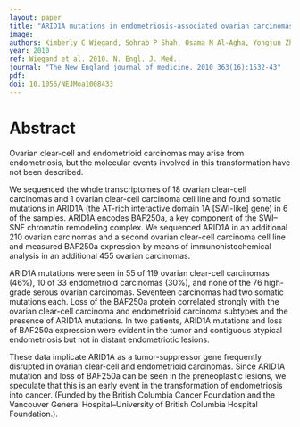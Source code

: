 ```yaml
---
layout: paper
title: "ARID1A mutations in endometriosis-associated ovarian carcinomas."
image: 
authors: Kimberly C Wiegand, Sohrab P Shah, Osama M Al-Agha, Yongjun Zhao, Kane Tse, Thomas Zeng, Janine Senz, Melissa K McConechy, Michael S Anglesio, Steve E Kalloger, Winnie Yang, Alireza Heravi-Moussavi, Ryan Giuliany, Christine Chow, John Fee, Abdalnasser Zayed, Leah Prentice, Nataliya Melnyk, Gulisa Turashvili, Allen D Delaney, Jason Madore, Stephen Yip, Andrew W McPherson, Gavin Ha, Lynda Bell, Sian Fereday, Angela Tam, Laura Galletta, Patricia N Tonin, Diane Provencher, Dianne Miller, Steven J M Jones, Richard A Moore, Gregg B Morin, Arusha Oloumi, Niki Boyd, Samuel A Aparicio, Ie-Ming Shih, Anne-Marie Mes-Masson, David D Bowtell, Martin Hirst, Blake Gilks, Marco A Marra, David G Huntsman
year: 2010
ref: Wiegand et al. 2010. N. Engl. J. Med..
journal: "The New England journal of medicine. 2010 363(16):1532-43"
pdf: 
doi: 10.1056/NEJMoa1008433
---
```


# Abstract

Ovarian clear-cell and endometrioid carcinomas may arise from endometriosis, but the molecular events involved in this transformation have not been described.

We sequenced the whole transcriptomes of 18 ovarian clear-cell carcinomas and 1 ovarian clear-cell carcinoma cell line and found somatic mutations in ARID1A (the AT-rich interactive domain 1A [SWI-like] gene) in 6 of the samples. ARID1A encodes BAF250a, a key component of the SWI–SNF chromatin remodeling complex. We sequenced ARID1A in an additional 210 ovarian carcinomas and a second ovarian clear-cell carcinoma cell line and measured BAF250a expression by means of immunohistochemical analysis in an additional 455 ovarian carcinomas.

ARID1A mutations were seen in 55 of 119 ovarian clear-cell carcinomas (46%), 10 of 33 endometrioid carcinomas (30%), and none of the 76 high-grade serous ovarian carcinomas. Seventeen carcinomas had two somatic mutations each. Loss of the BAF250a protein correlated strongly with the ovarian clear-cell carcinoma and endometrioid carcinoma subtypes and the presence of ARID1A mutations. In two patients, ARID1A mutations and loss of BAF250a expression were evident in the tumor and contiguous atypical endometriosis but not in distant endometriotic lesions.

These data implicate ARID1A as a tumor-suppressor gene frequently disrupted in ovarian clear-cell and endometrioid carcinomas. Since ARID1A mutation and loss of BAF250a can be seen in the preneoplastic lesions, we speculate that this is an early event in the transformation of endometriosis into cancer. (Funded by the British Columbia Cancer Foundation and the Vancouver General Hospital–University of British Columbia Hospital Foundation.).

